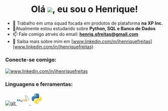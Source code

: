 <h1 align="center">Olá <img src="https://media.giphy.com/media/hvRJCLFzcasrR4ia7z/giphy.gif" width="5%"></a>, eu sou o Henrique!</h1> 

- 🔭 Trabalho em uma squad focada em produtos de plataforma **na XP Inc.**
- 🌱Atualmente estou estudando sobre **Python, SQL e Banco de Dados**
- 📫 Fale comigo atrvés do email: **henriq.sfreitas@gmail.com**
- 📄 Saiba mais sobre mim em [www.linkedin.com/in/jhenriquefreitas](www.linkedin.com/in/jhenriquefreitas)

<h3 align="left">Conecte-se comigo:</h3>
<p align="left">
<a href="https://linkedin.com/in/www.linkedin.com/in/jhenriquefreitas" target="blank"><img align="center" src="https://raw.githubusercontent.com/rahuldkjain/github-profile-readme-generator/master/src/images/icons/Social/linked-in-alt.svg" alt="www.linkedin.com/in/jhenriquefreitas" height="30" width="40" /></a>
</p>

<h3 align="left">Linguagens e ferramentas:</h3>
<p align="left"> <a href="https://git-scm.com/" target="_blank" rel="noreferrer"> <img src="https://www.vectorlogo.zone/logos/git-scm/git-scm-icon.svg" alt="git" width="40" height="40"/> </a> <a href="https://www.mysql.com/" target="_blank" rel="noreferrer"> <img src="https://raw.githubusercontent.com/devicons/devicon/master/icons/mysql/mysql-original-wordmark.svg" alt="mysql" width="40" height="40"/> </a> <a href="https://www.python.org" target="_blank" rel="noreferrer"> <img src="https://raw.githubusercontent.com/devicons/devicon/master/icons/python/python-original.svg" alt="python" width="40" height="40"/> </a> </p>


<!--
**henriqsf/henriqsf** is a ✨ _special_ ✨ repository because its `README.md` (this file) appears on your GitHub profile.

Here are some ideas to get you started:

- 🔭 I’m currently working on ...
- 🌱 I’m currently learning ...
- 👯 I’m looking to collaborate on ...
- 🤔 I’m looking for help with ...
- 💬 Ask me about ...
- 📫 How to reach me: ...
- 😄 Pronouns: ...
- ⚡ Fun fact: ...
-->
